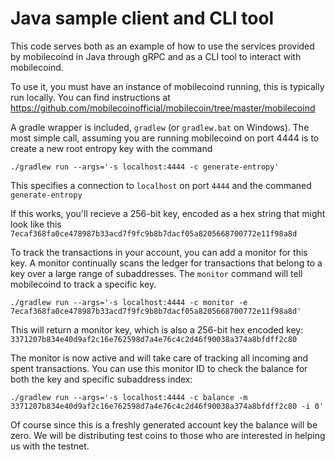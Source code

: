 # Java sample client and CLI tool

This code serves both as an example of how to use the services provided by mobilecoind
in Java through gRPC and as a CLI tool to interact with mobilecoind.

To use it, you must have an instance of mobilecoind running, this is typically run
locally. You can find instructions at https://github.com/mobilecoinofficial/mobilecoin/tree/master/mobilecoind

A gradle wrapper is included, `gradlew` (or `gradlew.bat` on Windows). The most simple call, assuming you are running
mobilecoind on port 4444 is to create a new root entropy key with the command

```./gradlew run --args='-s localhost:4444 -c generate-entropy'```

This specifies a connection to `localhost` on port `4444` and the commaned `generate-entropy`

If this works, you'll recieve a 256-bit key, encoded as a hex string that might look like this `7ecaf368fa0ce478987b33acd7f9fc9b8b7dacf05a8205668700772e11f98a8d`

To track the transactions in your account, you can add a monitor for this key. A monitor continually scans the ledger for transactions that belong to a key over a large range of subaddresses. The `monitor` command will tell mobilecoind to track a specific key.

```./gradlew run --args='-s localhost:4444 -c monitor -e 7ecaf368fa0ce478987b33acd7f9fc9b8b7dacf05a8205668700772e11f98a8d'```

This will return a monitor key, which is also a 256-bit hex encoded key:
`3371207b834e40d9af2c16e762598d7a4e76c4c2d46f90038a374a8bfdff2c80`

The monitor is now active and will take care of tracking all incoming and spent transactions. You can use this monitor ID to check
the balance for both the key and specific subaddress index:

```./gradlew run --args='-s localhost:4444 -c balance -m 3371207b834e40d9af2c16e762598d7a4e76c4c2d46f90038a374a8bfdff2c80 -i 0'```

Of course since this is a freshly generated account key the balance will be zero. We will be distributing test coins to those
who are interested in helping us with the testnet.